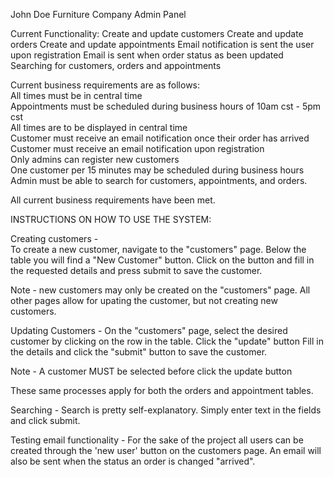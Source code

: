 John Doe Furniture Company Admin Panel


Current Functionality:
Create and update customers
Create and update orders
Create and update appointments
Email notification is sent the user upon registration
Email is sent when order status as been updated
Searching for customers, orders and appointments

Current business requirements are as follows: <br>
All times must be in central time<br>
Appointments must be scheduled during business hours of 10am cst - 5pm cst <br>
All times are to be displayed in central time <br>
Customer must receive an email notification once their order has arrived <br>
Customer must receive an email notification upon registration <br>
Only admins can register new customers <br>
One customer per 15 minutes may be scheduled during business hours <br>
Admin must be able to search for customers, appointments, and orders.

All current business requirements have been met. 

INSTRUCTIONS ON HOW TO USE THE SYSTEM:

Creating customers -  
To create a new customer, navigate to the "customers" page.
Below the table you will find a "New Customer" button.
Click on the button and fill in the requested details and press submit to save the customer.

Note - new customers may only be created on the "customers" page. All other pages allow for upating the customer, but not creating new customers.

Updating Customers -
On the "customers" page, select the desired customer by clicking on the row in the table.
Click the "update" button
Fill in the details and click the "submit" button to save the customer. 

Note - A customer MUST be selected before click the update button

These same processes apply for both the orders and appointment tables.

Searching - 
Search is pretty self-explanatory. Simply enter text in the fields and click submit.

Testing email functionality - 
For the sake of the project all users can be created through the 'new user' button on the customers page. 
An email will also be sent when the status an order is changed "arrived".
